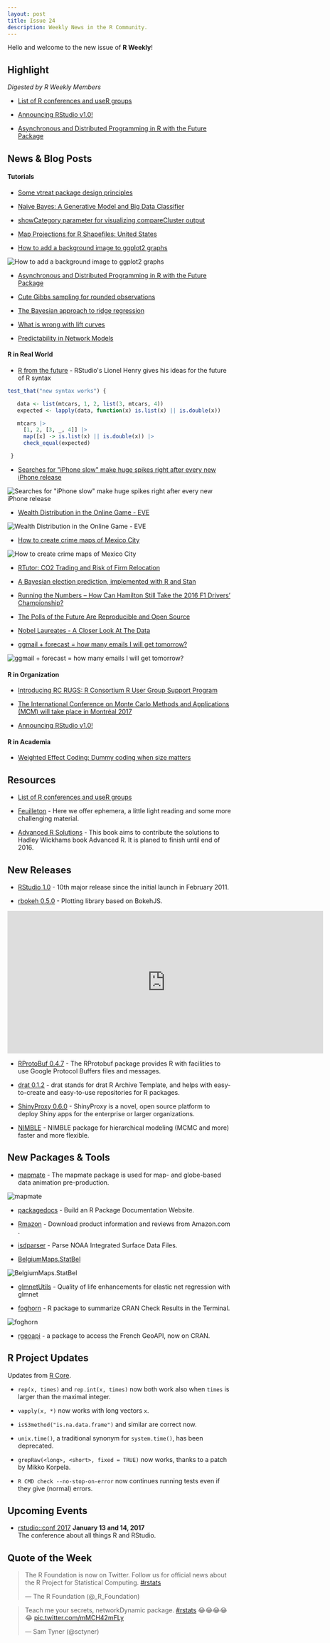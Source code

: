 ```yaml
---
layout: post
title: Issue 24
description: Weekly News in the R Community.
---
```


Hello and welcome to the new issue of **R Weekly**!

## Highlight

*Digested by R Weekly Members*

+ [List of R conferences and useR groups](https://jumpingrivers.github.io/meetingsR/)

+ [Announcing RStudio v1.0!](https://blog.rstudio.org/2016/11/01/announcing-rstudio-v1-0/)

+ [Asynchronous and Distributed Programming in R with the Future Package](https://alexioannides.com/2016/11/02/asynchronous-and-distributed-programming-in-r-with-the-future-package/)

## News & Blog Posts

#### Tutorials

+ [Some vtreat package design principles](http://www.win-vector.com/blog/2016/11/some-vtreat-design-principles/)

+ [Naive Bayes: A Generative Model and Big Data Classifier](https://www.rstudio.com/rviews/2016/11/02/naive-bayes-a-generative-model-and-big-data-classifier/)

+ [showCategory parameter for visualizing compareCluster output](https://guangchuangyu.github.io/2016/11/showcategory-parameter-for-visualizing-comparecluster-output/)

+ [Map Projections for R Shapefiles: United States](https://www.datascienceriot.com/map-projections-for-r-shapefiles-united-states/kris/)

+ [How to add a background image to ggplot2 graphs](http://datascienceplus.com/how-to-add-a-background-image-to-ggplot2-graphs/)

![How to add a background image to ggplot2 graphs](https://i0.wp.com/datascienceplus.com/wp-content/uploads/2016/10/plot-background-490x327.png)


+ [Asynchronous and Distributed Programming in R with the Future Package](https://alexioannides.com/2016/11/02/asynchronous-and-distributed-programming-in-r-with-the-future-package/)

+ [Cute Gibbs sampling for rounded observations](http://www.quantumforest.com/2016/11/cute-gibbs-sampling-for-rounded-observations/)


+ [The Bayesian approach to ridge regression](http://www.onthelambda.com/2016/10/30/the-bayesian-approach-to-ridge-regression/)

+ [What is wrong with lift curves](http://www.cybaea.net/journal/2016/10/31/What-is-wrong-with-lift-curves/)

+ [Predictability in Network Models](https://jmbh.github.io//Predictability-in-network-models/)

#### R in Real World

+ [R from the future](https://lionel-.github.io/2016/02/15/ideas-for-an-updated-r-syntax/index.html) - RStudio's Lionel Henry gives his ideas for the future of R syntax

```r
test_that("new syntax works") {

   data <- list(mtcars, 1, 2, list(3, mtcars, 4))
   expected <- lapply(data, function(x) is.list(x) || is.double(x))

   mtcars |>
     [1, 2, [3, _, 4]] |>
     map([x] -> is.list(x) || is.double(x)) |>
     check_equal(expected)

 }
```

+ [Searches for "iPhone slow" make huge spikes right after every new iPhone release](https://www.reddit.com/r/dataisbeautiful/comments/5b3djj/searches_for_iphone_slow_make_huge_spikes_right/?sort=old)

![Searches for "iPhone slow" make huge spikes right after every new iPhone release](https://i.redd.it/3j2tcwvknlvx.png)

+ [Wealth Distribution in the Online Game - EVE](https://community.eveonline.com/news/dev-blogs/monthly-economic-report-october-2016/)

![Wealth Distribution in the Online Game - EVE](https://i.redd.it/7ljmm8w7pmvx.png)

+ [How to create crime maps of Mexico City](https://blog.diegovalle.net/2016/10/crime-maps-of-mexico-city.html)

![How to create crime maps of Mexico City](https://blog.diegovalle.net/images/posts/crime-maps-of-mexico-city/unnamed-chunk-13-1.png)

+ [RTutor: CO2 Trading and Risk of Firm Relocation](https://skranz.github.io//r/2016/11/03/RTutor_EmmissionTradingReallocation.html?utm_source=feedburner&utm_medium=feed&utm_campaign=Feed%3A+skranz_R+%28Economics+and+R+%28R+Posts%29%29)


+ [A Bayesian election prediction, implemented with R and Stan](http://blog.revolutionanalytics.com/2016/11/a-bayesian-election-forecast.html)

+ [Running the Numbers – How Can Hamilton Still Take the 2016 F1 Drivers’ Championship?](https://blog.ouseful.info/2016/10/31/running-the-numbers-how-can-hamilton-still-take-the-2016-f1-drivers-championship/)

+ [The Polls of the Future Are Reproducible and Open Source](http://www.slate.com/articles/technology/future_tense/2016/11/the_polls_of_the_future_will_be_reproducible_and_open_source.html)

+ [Nobel Laureates - A Closer Look At The Data](http://www.salvaggio.net/publications/R-blog/files/nobel-laureates-closer-look-at-the-data.php#unique-entry-id-11)

+ [ggmail + forecast = how many emails I will get tomorrow?](http://smarterpoland.pl/index.php/2016/10/ggmail-ggplot2-data-from-gmail-forecast/)

![ggmail + forecast = how many emails I will get tomorrow?](https://cdn.rawgit.com/rweekly/image/master/2016-11-7/ggmail_trend-1024x503.png)

#### R in Organization

+ [Introducing RC RUGS: R Consortium R User Group Support Program](https://www.r-consortium.org/news/2016/11/03/introducing-rugs-r-consortium-r-user-group-support-program)

+ [The International Conference on Monte Carlo Methods and Applications (MCM) will take place in Montréal 2017](https://xianblog.wordpress.com/2016/11/03/je-reviendrai-a-montreal-mcm-2017/)

+ [Announcing RStudio v1.0!](https://blog.rstudio.org/2016/11/01/announcing-rstudio-v1-0/)

#### R in Academia

+ [Weighted Effect Coding: Dummy coding when size matters](http://www.rensenieuwenhuis.nl/weighted-effect-coding-dummy-coding-when-size-matters/)


## Resources


+ [List of R conferences and useR groups](https://jumpingrivers.github.io/meetingsR/)

+ [Feuilleton](https://www.rstudio.com/rviews/2016/11/04/feuilleton/) - Here we offer ephemera, a little light reading and some more challenging material. 

+ [Advanced R Solutions](https://bookdown.org/Tazinho/Advanced-R-Solutions/) - This book aims to contribute the solutions to Hadley Wickhams book Advanced R. It is planed to finish until end of 2016.

## New Releases

+ [RStudio 1.0](https://blog.rstudio.org/2016/11/01/announcing-rstudio-v1-0/) - 10th major release since the initial launch in February 2011.


+ [rbokeh 0.5.0](http://ryanhafen.com/blog/rbokeh-0-5-0) - Plotting library based on BokehJS.

<iframe webkitallowfullscreen="" mozallowfullscreen="" allowfullscreen="" sandbox="allow-forms allow-scripts allow-popups allow-same-origin allow-pointer-lock" src="https://cdn.rawgit.com/hafen/b7389ee0eb04edec7c4dcc0d5d9262c7/raw/2cd72b8b8025a64fb56cb8f496d03ce93f64003f/index.html" width="710" height="320" frameborder="0"></iframe>

+ [RProtoBuf 0.4.7](http://dirk.eddelbuettel.com/blog/2016/10/29#rprotobuf_0.4.7) - The RProtobuf package provides R with facilities to use Google Protocol Buffers files and messages. 

+ [drat 0.1.2](http://dirk.eddelbuettel.com/blog/2016/10/29#drat_0.1.2) - drat stands for drat R Archive Template, and helps with easy-to-create and easy-to-use repositories for R packages.

+ [ShinyProxy 0.6.0](https://www.openanalytics.eu/blog/shinyproxy-060-released) - ShinyProxy is a novel, open source platform to deploy Shiny apps for the enterprise or larger organizations.

+ [NIMBLE](http://r-nimble.org/nimble-package-for-hierarchical-modeling-mcmc-and-more-faster-and-more-flexible-in-version-0-6-1) - 
NIMBLE package for hierarchical modeling (MCMC and more) faster and more flexible.

## New Packages & Tools

+ [mapmate](https://blog.snap.uaf.edu/2016/11/01/mapmate-0-1-0/) - The mapmate package is used for map- and globe-based data animation pre-production. 

![mapmate](https://leonawicz.github.io/mapmate/README-Examples-polygons_tiles_scratch-2.png)

+ [packagedocs](http://ryanhafen.com/blog/packagedocs) - Build an R Package Documentation Website.

+ [Rmazon](http://www.56n.dk/download-product-information-and-reviews-from-amazon-com/) - Download product information and reviews from Amazon.com .

+ [isdparser](http://ropensci.org/blog/technotes/2016/11/03/isdparser-release) - Parse NOAA Integrated Surface Data Files.

+ [BelgiumMaps.StatBel](http://www.bnosac.be/index.php/blog/61-belgiummaps-statbel-r-package-with-administrative-boundaries-of-belgium)

![BelgiumMaps.StatBel](https://cdn.rawgit.com/bnosac/BelgiumMaps.StatBel/2c0b9ac478885b791b87a0a53a2081a4ca3e0912/inst/img/belgiummaps_statbel.png)

+ [glmnetUtils](http://blog.revolutionanalytics.com/2016/11/glmnetutils.html) - Quality of life enhancements for elastic net regression with glmnet

+ [foghorn](https://github.com/fmichonneau/foghorn) -  R package to summarize CRAN Check Results in the Terminal.

![foghorn](https://pbs.twimg.com/media/CwNZ06XWgAUtqaK.jpg)

+ [rgeoapi](https://cran.r-project.org/web/packages/rgeoapi/) - a package to access the French GeoAPI, now on CRAN.

## R Project Updates

Updates from [R Core](http://developer.r-project.org/blosxom.cgi/R-devel/NEWS).

+ `rep(x, times)` and `rep.int(x, times)` now both work also when `times` is larger than the maximal integer.

+ `vapply(x, *)` now works with long vectors `x`.

+  `isS3method("is.na.data.frame")` and similar are correct now.

+ `unix.time()`, a traditional synonym for `system.time()`, has been deprecated.

+ `grepRaw(<long>, <short>, fixed = TRUE)` now works, thanks to a patch by Mikko Korpela.

+ `R CMD check --no-stop-on-error` now continues running tests even if they give (normal) errors. 

## Upcoming Events

+ [rstudio::conf 2017](https://www.rstudio.com/conference/)  **January 13 and 14, 2017** <br>
The conference about all things R and RStudio.<br /> 


## Quote of the Week

<blockquote class="twitter-tweet" data-lang="en"><p lang="en" dir="ltr">The R Foundation is now on Twitter. Follow us for official news about the R Project for Statistical Computing. <a href="https://twitter.com/hashtag/rstats?src=hash">#rstats</a></p>&mdash; The R Foundation (@_R_Foundation) <a href="https://twitter.com/_R_Foundation/status/794484803680825344"></a></blockquote>

<blockquote class="twitter-tweet" data-lang="en"><p lang="en" dir="ltr">Teach me your secrets, networkDynamic package. <a href="https://twitter.com/hashtag/rstats?src=hash">#rstats</a> 😂😂😂😂😂 <a href="https://t.co/mMCH42mFLy">pic.twitter.com/mMCH42mFLy</a></p>&mdash; Sam Tyner (@sctyner) <a href="https://twitter.com/sctyner/status/793899352926351360"></a></blockquote>
